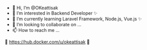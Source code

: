 - 👋 Hi, I’m @OKeattisak
- 👀 I’m interested in Backend Developer ✨
- 🌱 I’m currently learning Laravel Framework, Node.js, Vue.js ✨
- 💞️ I’m looking to collaborate on ...
- 📫 How to reach me ...

🐳 https://hub.docker.com/u/okeattisak 🐋

<!---
OKeattisak/OKeattisak is a ✨ special ✨ repository because its `README.md` (this file) appears on your GitHub profile.
You can click the Preview link to take a look at your changes.
--->

